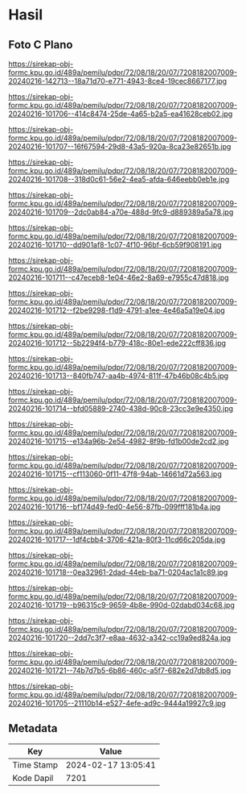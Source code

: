 # Hasil

## Foto C Plano

https://sirekap-obj-formc.kpu.go.id/489a/pemilu/pdpr/72/08/18/20/07/7208182007009-20240216-142713--18a71d70-e771-4943-8ce4-19cec8667177.jpg

https://sirekap-obj-formc.kpu.go.id/489a/pemilu/pdpr/72/08/18/20/07/7208182007009-20240216-101706--414c8474-25de-4a65-b2a5-ea41628ceb02.jpg

https://sirekap-obj-formc.kpu.go.id/489a/pemilu/pdpr/72/08/18/20/07/7208182007009-20240216-101707--16f67594-29d8-43a5-920a-8ca23e82651b.jpg

https://sirekap-obj-formc.kpu.go.id/489a/pemilu/pdpr/72/08/18/20/07/7208182007009-20240216-101708--318d0c61-56e2-4ea5-afda-646eebb0eb1e.jpg

https://sirekap-obj-formc.kpu.go.id/489a/pemilu/pdpr/72/08/18/20/07/7208182007009-20240216-101709--2dc0ab84-a70e-488d-9fc9-d889389a5a78.jpg

https://sirekap-obj-formc.kpu.go.id/489a/pemilu/pdpr/72/08/18/20/07/7208182007009-20240216-101710--dd901af8-1c07-4f10-96bf-6cb59f908191.jpg

https://sirekap-obj-formc.kpu.go.id/489a/pemilu/pdpr/72/08/18/20/07/7208182007009-20240216-101711--c47eceb8-1e04-46e2-8a69-e7955c47d818.jpg

https://sirekap-obj-formc.kpu.go.id/489a/pemilu/pdpr/72/08/18/20/07/7208182007009-20240216-101712--f2be9298-f1d9-4791-a1ee-4e46a5a19e04.jpg

https://sirekap-obj-formc.kpu.go.id/489a/pemilu/pdpr/72/08/18/20/07/7208182007009-20240216-101712--5b2294f4-b779-418c-80e1-ede222cff836.jpg

https://sirekap-obj-formc.kpu.go.id/489a/pemilu/pdpr/72/08/18/20/07/7208182007009-20240216-101713--840fb747-aa4b-4974-811f-47b46b08c4b5.jpg

https://sirekap-obj-formc.kpu.go.id/489a/pemilu/pdpr/72/08/18/20/07/7208182007009-20240216-101714--bfd05889-2740-438d-90c8-23cc3e9e4350.jpg

https://sirekap-obj-formc.kpu.go.id/489a/pemilu/pdpr/72/08/18/20/07/7208182007009-20240216-101715--e134a96b-2e54-4982-8f9b-fd1b00de2cd2.jpg

https://sirekap-obj-formc.kpu.go.id/489a/pemilu/pdpr/72/08/18/20/07/7208182007009-20240216-101715--cf113060-0f11-47f8-94ab-14661d72a563.jpg

https://sirekap-obj-formc.kpu.go.id/489a/pemilu/pdpr/72/08/18/20/07/7208182007009-20240216-101716--bf174d49-fed0-4e56-87fb-099fff181b4a.jpg

https://sirekap-obj-formc.kpu.go.id/489a/pemilu/pdpr/72/08/18/20/07/7208182007009-20240216-101717--1df4cbb4-3706-421a-80f3-11cd66c205da.jpg

https://sirekap-obj-formc.kpu.go.id/489a/pemilu/pdpr/72/08/18/20/07/7208182007009-20240216-101718--0ea32961-2dad-44eb-ba71-0204ac1a1c89.jpg

https://sirekap-obj-formc.kpu.go.id/489a/pemilu/pdpr/72/08/18/20/07/7208182007009-20240216-101719--b96315c9-9659-4b8e-990d-02dabd034c68.jpg

https://sirekap-obj-formc.kpu.go.id/489a/pemilu/pdpr/72/08/18/20/07/7208182007009-20240216-101720--2dd7c3f7-e8aa-4632-a342-cc19a9ed824a.jpg

https://sirekap-obj-formc.kpu.go.id/489a/pemilu/pdpr/72/08/18/20/07/7208182007009-20240216-101721--74b7d7b5-6b86-460c-a5f7-682e2d7db8d5.jpg

https://sirekap-obj-formc.kpu.go.id/489a/pemilu/pdpr/72/08/18/20/07/7208182007009-20240216-101705--21110b14-e527-4efe-ad9c-9444a19927c9.jpg


## Metadata

| Key        | Value               |
| ---------- | ------------------- |
| Time Stamp | 2024-02-17 13:05:41 |
| Kode Dapil | 7201                |



